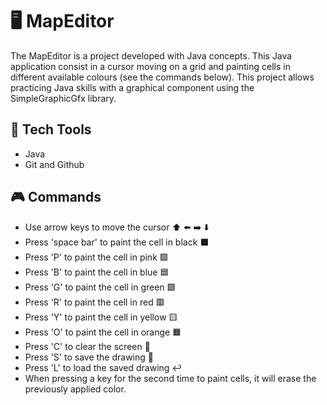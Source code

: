 # 🖥️ MapEditor

The MapEditor is a project developed with Java concepts. This Java application consist in a cursor moving on a grid and painting cells in different available colours (see the commands below). This project allows practicing Java skills with a graphical component using the SimpleGraphicGfx library.

## 🚀 Tech Tools

- Java
- Git and Github


## :video_game: Commands

- Use arrow keys to move the cursor ⬆️ ⬅️ :arrow_right: ⬇️ 
- Press 'space bar' to paint the cell in black ⬛️
- Press 'P' to paint the cell in pink 🟪
- Press 'B' to paint the cell in blue 🟦
- Press 'G' to paint the cell in green 🟩
- Press 'R' to paint the cell in red 🟥
- Press 'Y' to paint the cell in yellow 🟨
- Press 'O' to paint the cell in orange 🟧
- Press 'C' to clear the screen 🧽
- Press 'S' to save the drawing 📝
- Press 'L' to load the saved drawing :leftwards_arrow_with_hook: 
- When pressing a key for the second time to paint cells, it will erase the previously applied color.
